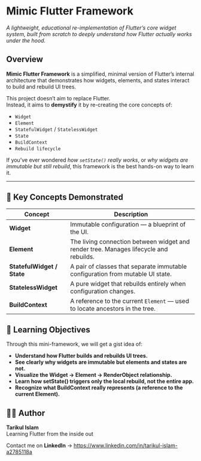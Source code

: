# Mimic Flutter Framework
*A lightweight, educational re-implementation of Flutter’s core widget system, built from scratch to deeply understand how Flutter actually works under the hood.*


## Overview

**Mimic Flutter Framework** is a simplified, minimal version of Flutter’s internal architecture that demonstrates how widgets, elements, and states interact to build and rebuild UI trees.

This project doesn’t aim to replace Flutter.  
Instead, it aims to **demystify** it by re-creating the core concepts of:
- `Widget`
- `Element`
- `StatefulWidget` / `StatelessWidget`
- `State`
- `BuildContext`
- `Rebuild lifecycle`

If you’ve ever wondered *how `setState()` really works*, or *why widgets are immutable but still rebuild*, this framework is the best hands-on way to learn it.

---

## 🧩 Key Concepts Demonstrated

| Concept | Description |
|----------|--------------|
| **Widget** | Immutable configuration — a blueprint of the UI. |
| **Element** | The living connection between widget and render tree. Manages lifecycle and rebuilds. |
| **StatefulWidget / State** | A pair of classes that separate immutable configuration from mutable UI state. |
| **StatelessWidget** | A pure widget that rebuilds entirely when configuration changes. |
| **BuildContext** | A reference to the current `Element` — used to locate ancestors in the tree. |


## 🧩 Learning Objectives

Through this mini-framework, we will get a gist idea of:

- **Understand how Flutter builds and rebuilds UI trees.**
- **See clearly why widgets are immutable but elements and states are not.**
- **Visualize the Widget → Element → RenderObject relationship.**
- **Learn how setState() triggers only the local rebuild, not the entire app.**
- **Recognize what BuildContext really represents (a reference to the current Element).**

## 🧑‍💻 Author
**Tarikul Islam**<br>
Learning Flutter from the inside out

Contact me on **LinkedIn** -> https://www.linkedin.com/in/tarikul-islam-a2785118a